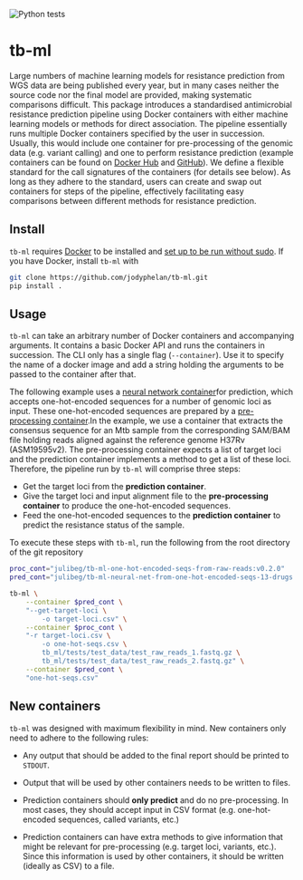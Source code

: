 ![Python tests](https://github.com/jodyphelan/tb-ml/workflows/Tests/badge.svg)

# tb-ml

Large numbers of machine learning models for resistance prediction from WGS data are being published every year, but in many cases neither the source code nor the final model are provided, making systematic comparisons difficult. This package introduces a standardised antimicrobial resistance prediction pipeline using Docker containers with either machine learning models or methods for direct association. The pipeline essentially runs multiple Docker containers specified by the user in succession. Usually, this would include one container for pre-processing of the genomic data (e.g. variant calling) and one to perform resistance prediction (example containers can be found on [Docker Hub](https://hub.docker.com/u/julibeg) and [GitHub](https://github.com/julibeg/tb-ml-containers)). We define a flexible standard for the call signatures of the containers (for details see below). As long as they adhere to the standard, users can create and swap out containers for steps of the pipeline, effectively facilitating easy comparisons between different methods for resistance prediction.

## Install

`tb-ml` requires [Docker](https://www.docker.com/) to be installed and [set up to be run without sudo](https://docs.docker.com/engine/install/linux-postinstall/). If you have Docker, install `tb-ml` with

```bash
git clone https://github.com/jodyphelan/tb-ml.git
pip install .
```

## Usage

`tb-ml` can take an arbitrary number of Docker containers and accompanying arguments. It contains a basic Docker API and runs the containers in succession. The CLI only has a single flag (`--container`). Use it to specify the name of a docker image and add a string holding the arguments to be passed to the container after that.

The following example uses a [neural network container](https://github.com/julibeg/tb-ml-containers/tree/main/neural_net_predictor_13_drugs)for prediction, which accepts one-hot-encoded sequences for a number of genomic loci as input. These one-hot-encoded sequences are prepared by a [pre-processing container](https://github.com/julibeg/tb-ml-containers/tree/main/one_hot_encode).In the example, we use a container that extracts the consensus sequence for an Mtb sample from the corresponding SAM/BAM file holding reads aligned against the reference genome H37Rv (ASM19595v2). The pre-processing container expects a list of target loci and the prediction container implements a method to get a list of these loci. Therefore, the pipeline run by `tb-ml` will comprise three steps:

* Get the target loci from the **prediction container**.
* Give the target loci and input alignment file to the **pre-processing container** to
  produce the one-hot-encoded sequences.
* Feed the one-hot-encoded sequences to the **prediction container** to predict the
  resistance status of the sample.

To execute these steps with `tb-ml`, run the following from the root directory of the git repository

```bash
proc_cont="julibeg/tb-ml-one-hot-encoded-seqs-from-raw-reads:v0.2.0"
pred_cont="julibeg/tb-ml-neural-net-from-one-hot-encoded-seqs-13-drugs:v0.7.0"

tb-ml \
    --container $pred_cont \
    "--get-target-loci \
        -o target-loci.csv" \
    --container $proc_cont \
    "-r target-loci.csv \
        -o one-hot-seqs.csv \
        tb_ml/tests/test_data/test_raw_reads_1.fastq.gz \
        tb_ml/tests/test_data/test_raw_reads_2.fastq.gz" \
    --container $pred_cont \
    "one-hot-seqs.csv"
```

## New containers

`tb-ml` was designed with maximum flexibility in mind. New containers only need to adhere to the following rules:

* Any output that should be added to the final report should be printed to `STDOUT`.

* Output that will be used by other containers needs to be written to files.

* Prediction containers should **only predict** and do no pre-processing. In most cases, they should accept input in CSV format (e.g. one-hot-encoded sequences, called variants, etc.)

* Prediction containers can have extra methods to give information that might be relevant for pre-processing (e.g. target loci, variants, etc.). Since this information is used by other containers, it should be written (ideally as CSV) to a file.
